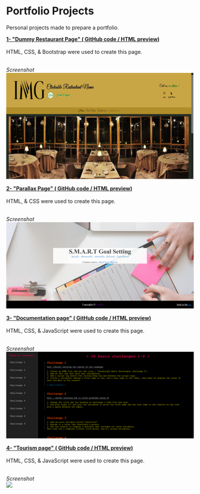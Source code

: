# Portfolio Projects
Personal projects made to prepare a portfolio.<br/>

<b><u>1- "Dummy Restaurant Page" (
  <a href="https://github.com/Watch-Me-Fly/Projects-Practicing-Portfolio/tree/main/Responsive-Restau">GitHub code</a>  /   <a href="https://htmlpreview.github.io/?https://github.com/Watch-Me-Fly/Projects-Practicing-Portfolio/blob/main/Responsive-Restau/Index.html">HTML preview</a>)
  </u></b><br/>
<br/>
HTML, CSS, & Bootstrap were used to create this page.<br/><br/>

<i>Screenshot</i><br/>
<img src="Responsive-Restau/screenshot.png"><br/>


<b><u>2- "Parallax Page" (
  <a href="https://github.com/Watch-Me-Fly/Projects-Practicing-Portfolio/blob/main/Parallax">GitHub code</a>  /   <a href="https://htmlpreview.github.io/?https://github.com/Watch-Me-Fly/Projects-Practicing-Portfolio/blob/main/Parallax/Index.html">HTML preview</a>)
  </u></b><br/>
<br/>
HTML, & CSS were used to create this page.<br/><br/>

<i>Screenshot</i><br/>
<img src="Parallax/Screenshot.png"><br/>


<b><u>3- "Documentation page" (
  <a href="https://github.com/Watch-Me-Fly/Portfolio/tree/main/manualLike-sideMenu">GitHub code</a>  /   <a href="https://htmlpreview.github.io/?https://github.com/Watch-Me-Fly/Portfolio/blob/main/manualLike-sideMenu/JS-basic-challenges.html">HTML preview</a>)
  </u></b><br/>
<br/>
HTML, CSS, & JavaScript were used to create this page.<br/><br/>

<i>Screenshot</i><br/>
<img src="manualLike-sideMenu/Screenshot.png"><br/>

<b><u>4- "Tourism page" (
  <a href="https://github.com/Watch-Me-Fly/Portfolio/tree/main/manualLike-sideMenu">GitHub code</a>  /   <a href="https://htmlpreview.github.io/?https://github.com/Watch-Me-Fly/Portfolio/blob/main/manualLike-sideMenu/JS-basic-challenges.html">HTML preview</a>)
  </u></b><br/>
<br/>
HTML, CSS, & JavaScript were used to create this page.<br/><br/>

<i>Screenshot</i><br/>
<img src="Riyadh/screenshot.png"><br/>

